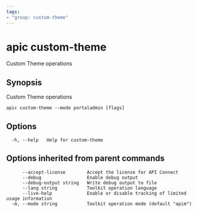 ```yaml
---
tags:
- "group: custom-theme"
---
```

# apic custom-theme

Custom Theme operations

## Synopsis

Custom Theme operations

```
apic custom-theme --mode portaladmin [flags]
```


## Options

```
  -h, --help   Help for custom-theme
```

## Options inherited from parent commands

```
      --accept-license        Accept the license for API Connect
      --debug                 Enable debug output
      --debug-output string   Write debug output to file
      --lang string           Toolkit operation language
      --live-help             Enable or disable tracking of limited usage information
  -m, --mode string           Toolkit operation mode (default "apim")
```
